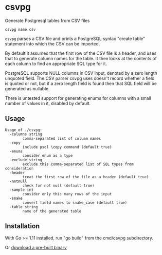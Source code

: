 # csvpg
Generate Postgresql tables from CSV files

```csvpg name.csv```

`csvpg` parses a CSV file and prints a PostgreSQL syntax "create table"
statement into which the CSV can be imported.

By default it assumes that the first row of the CSV file is a header,
and uses that to generate column names for the table. It then looks at
the contents of each column to find an appropriate SQL type for it.

PostgreSQL supports NULL columns in CSV input, denoted by a zero length
unquoted field. The CSV parser csvpg uses doesn't record whether a field
is quoted or not, but if a zero length field is found then that SQL
field will be generated as nullable.

There is untested support for generating enums for columns with a small
number of values in it, disabled by default.

## Usage

```
Usage of ./csvpg:
  -columns string
    	comma-separated list of column names
  -copy
    	include psql \copy command (default true)
  -enums
    	consider enum as a type
  -exclude string
    	exclude this comma-separated list of SQL types from consideration
  -header
    	treat the first row of the file as a header (default true)
  -notnull
    	check for not null (default true)
  -sample int
    	consider only this many rows of the input
  -snake
    	convert field names to snake_case (default true)
  -table string
    	name of the generated table
 ```
 
## Installation

With Go >= 1.11 installed, run "go build" from the cmd/csvpg subdirectory.

Or [download a pre-built binary](https://github.com/wttw/csvpg/releases)
